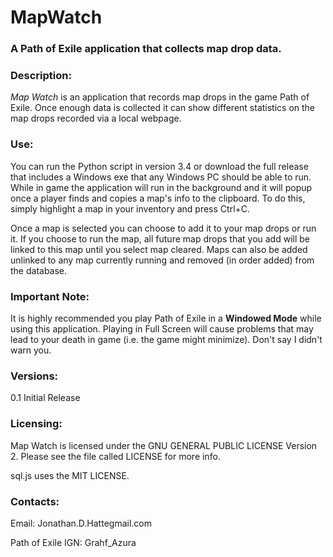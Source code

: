 # MapWatch
### A Path of Exile application that collects map drop data.


### Description:
*Map Watch* is an application that records map drops in the game Path of Exile.  Once enough data is collected it can show different statistics on the map drops recorded via a local webpage.  


### Use:
You can run the Python script in version 3.4 or download the full release that includes a Windows exe that any Windows PC should be able to run.  While in game the application will run in the background and it will popup once a player finds and copies a map's info to the clipboard.  To do this, simply highlight a map in your inventory and press Ctrl+C.  

Once a map is selected you can choose to add it to your map drops or run it.  If you choose to run the map, all future map drops that you add will be linked to this map until you select map cleared.  Maps can also be added unlinked to any map currently running and removed (in order added) from the database.


### Important Note:
It is highly recommended you play Path of Exile in a **Windowed Mode** while using this application.  Playing in Full Screen will cause problems that may lead to your death in game (i.e. the game might minimize).  Don't say I didn't warn you.


### Versions:
0.1 Initial Release


### Licensing:
Map Watch is licensed under the GNU GENERAL PUBLIC LICENSE Version 2.  Please see the file called LICENSE for more info.

sql.js uses the MIT LICENSE.


### Contacts:
Email:  Jonathan.D.Hatte<at>gmail.com

Path of Exile IGN:  Grahf_Azura
